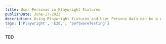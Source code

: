 ```yaml
---
title: User Personas in Playwright Fixtures
publishDate: June-17-2023
description: Using Playwright fixtures and User Persona data can be a great way to simplify and improve your e2e testing. If you are not already using them, I encourage you to give them a try.
tags: ['Playwright', 'E2E,', 'SoftwareTesting']
---
```


TBD
